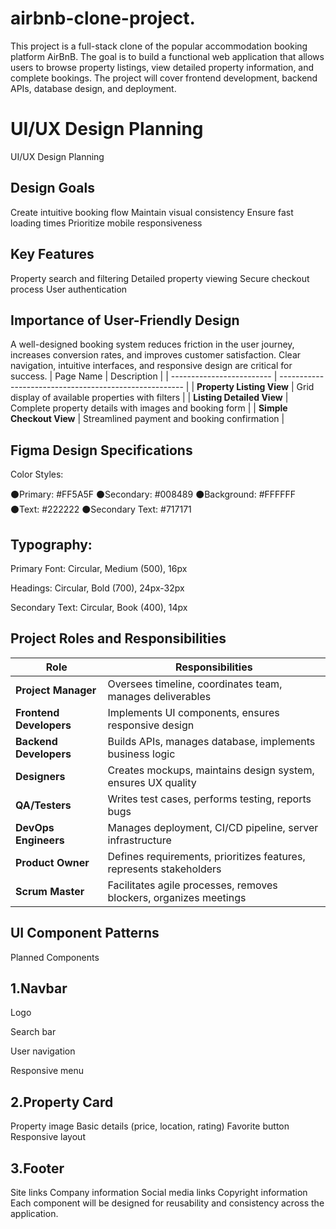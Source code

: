 # airbnb-clone-project.
This project is a full-stack clone of the popular accommodation booking platform AirBnB.
The goal is to build a functional web application that allows users to browse property listings, view detailed property information, and complete bookings. The project will cover frontend development, backend APIs, database design, and deployment.


# UI/UX Design Planning

UI/UX Design Planning
## Design Goals
Create intuitive booking flow
Maintain visual consistency
Ensure fast loading times
Prioritize mobile responsiveness
## Key Features
Property search and filtering
Detailed property viewing
Secure checkout process
User authentication



## Importance of User-Friendly Design
A well-designed booking system reduces friction in the user journey, increases conversion rates, and improves customer satisfaction. Clear navigation, intuitive interfaces, and responsive design are critical for success.
| Page Name                 | Description                                            |
| ------------------------- | ------------------------------------------------------ |
| **Property Listing View** | Grid display of available properties with filters      |
| **Listing Detailed View** | Complete property details with images and booking form |
| **Simple Checkout View**  | Streamlined payment and booking confirmation           |


## Figma Design Specifications
Color Styles:

⚫Primary: #FF5A5F
⚫Secondary: #008489
⚫Background: #FFFFFF
⚫Text: #222222
⚫Secondary Text: #717171

## Typography:

Primary Font: Circular, Medium (500), 16px

Headings: Circular, Bold (700), 24px-32px

Secondary Text: Circular, Book (400), 14px

## Project Roles and Responsibilities

| Role                    | Responsibilities                                                    |
| ----------------------- | ------------------------------------------------------------------- |
| **Project Manager**     | Oversees timeline, coordinates team, manages deliverables           |
| **Frontend Developers** | Implements UI components, ensures responsive design                 |
| **Backend Developers**  | Builds APIs, manages database, implements business logic            |
| **Designers**           | Creates mockups, maintains design system, ensures UX quality        |
| **QA/Testers**          | Writes test cases, performs testing, reports bugs                   |
| **DevOps Engineers**    | Manages deployment, CI/CD pipeline, server infrastructure           |
| **Product Owner**       | Defines requirements, prioritizes features, represents stakeholders |
| **Scrum Master**        | Facilitates agile processes, removes blockers, organizes meetings   |

## UI Component Patterns
Planned Components

## 1.Navbar
Logo

Search bar

User navigation

Responsive menu

## 2.Property Card

Property image
Basic details (price, location, rating)
Favorite button
Responsive layout

## 3.Footer

Site links
Company information
Social media links
Copyright information
Each component will be designed for reusability and consistency across the application.


